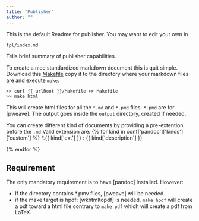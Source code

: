 ```yaml
---
title: "Publisher"
author: ""
---
```


This is the default Readme for publisher. You may want to edit your own in 
    
    tpl/index.md 

Tells brief summary of publisher capabilities.

To create a nice standardized markdown document this is quit simple. 
Download this <a href="Makefile">Makefile</a> copy it to the directory where your markdown files 
are and execute `make`.
    
    >> curl {{ urlRoot }}/Makefile >> Makefile
    >> make html 

This will create html files for all the `*.md` and `*.pmd` files. `*.pmd` are for [pweave]. The output goes inside the `output` directory, created if needed.
    
You can create different kind of documents by providing a pre-extention before the `.md`
Valid extension are: 
{% for kind in conf['pandoc']['kinds']['custom'] %}
*.{{ kind['ext'] }}
: {{ kind['description'] }}

{% endfor %}


Requirement
----------- 
The only mandatory requirement is to have [pandoc] installed. However: 

- If the directory contains *.pmv files, [pweave] will be needed.
- if the make target is hpdf: [wkhtmltopdf] is needed. `make hpdf` will create a pdf toward a html file contrary to `make pdf` which will create a pdf from LaTeX. 
 






  
